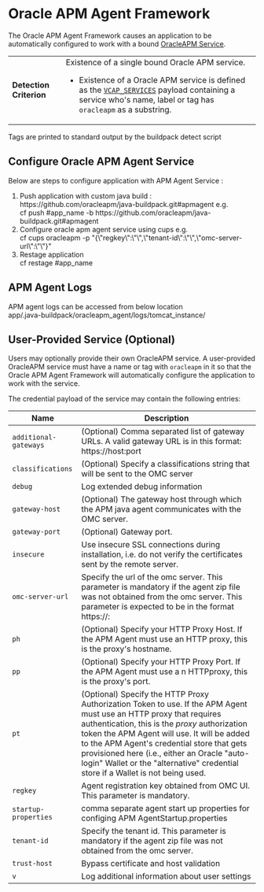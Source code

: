 # Oracle APM Agent Framework
The Oracle APM Agent Framework causes an application to be automatically configured to work with a bound [OracleAPM Service].

<table>
  <tr>
    <td><strong>Detection Criterion</strong></td><td>Existence of a single bound Oracle APM service.
      <ul>
        <li>Existence of a Oracle APM service is defined as the <a href="http://docs.cloudfoundry.org/devguide/deploy-apps/environment-variable.html#VCAP-SERVICES"><code>VCAP_SERVICES</code></a> payload containing a service who's name, label or tag has <code>oracleapm</code> as a substring.</li>
      </ul>
    </td>
  </tr>
 </table>
Tags are printed to standard output by the buildpack detect script

##  Configure Oracle APM Agent Service
Below are steps to configure application with APM Agent Service : <br/>
<ol type="1">
 <li>Push application with custom java build : https://github.com/oracleapm/java-buildpack.git#apmagent e.g. <br/>
 cf push #app_name -b https://github.com/oracleapm/java-buildpack.git#apmagent
</li>
<li>
 Configure oracle apm agent service using cups e.g. <br/>
 cf cups oracleapm -p "{\"regkey\":\"<regkey value>\",\"tenant-id\":\"<tenant_id>\",\"omc-server-url\":\"<omc service url>\"}"
</li>
<li>
Restage application <br/> 
cf restage #app_name
</li>
</ol>

## APM Agent Logs
APM agent logs can be accessed from below location <br/>
app/.java-buildpack/oracleapm_agent/logs/tomcat_instance/   


## User-Provided Service (Optional)
Users may optionally provide their own OracleAPM service. A user-provided OracleAPM service must have a name or tag with `oracleapm` in it so that the Oracle APM Agent Framework will automatically configure the application to work with the service.

The credential payload of the service may contain the following entries:

| Name | Description
| ---- | -----------
| `additional-gateways` |  (Optional) Comma separated list of gateway URLs. A valid gateway URL is in this format: https://host:port
| `classifications` | (Optional) Specify a classifications string that will be sent to the OMC server
| `debug` | Log extended debug information
| `gateway-host` | (Optional) The gateway host through which the APM java agent communicates with the OMC server.
| `gateway-port` | (Optional) Gateway port.
| `insecure` | Use insecure SSL connections during installation, i.e. do not verify the certificates sent by the remote server.
| `omc-server-url` | Specify the url of the omc server. This parameter is mandatory if the agent zip file was not obtained from the omc server. This parameter is expected to be in the format https://<host>:<port>
| `ph` | (Optional) Specify your HTTP Proxy Host. If the APM Agent must use an HTTP proxy, this is the proxy's hostname.
| `pp` | (Optional) Specify your HTTP Proxy Port. If the APM Agent must use a n HTTPproxy, this is the proxy's port.
| `pt` | (Optional) Specify the HTTP Proxy Authorization Token to use. If the APM Agent must use an HTTP proxy that requires authentication, this is the *proxy* authorization token the APM Agent will use. It will be added to the APM Agent's credential store that gets provisioned here (i.e., either an Oracle "auto-login" Wallet or the "alternative" credential                     store if a Wallet is not being used.
| `regkey` | Agent registration key obtained from OMC UI.  This parameter is mandatory.
| `startup-properties` | comma separate agent start up properties for configing APM AgentStartup.properties 
| `tenant-id` | Specify the tenant id. This parameter is mandatory if the agent zip file was not obtained from the omc server.
| `trust-host` | Bypass certificate and host validation
| `v` | Log additional information about user settings




[OracleAPM Service]: https://cloud.oracle.com/en_US/application-performance-monitoring



